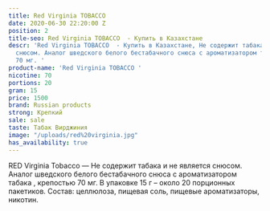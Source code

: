 ```yaml
---
title: Red Virginia TOBACCO
date: 2020-06-30 22:20:00 Z
position: 2
title-seo: Red Virginia TOBACCO  - Купить в Казахстане
descr: 'Red Virginia TOBACCO  - Купить в Казахстане, Не содержит табака и не является
  снюсом. Аналог шведского белого бестабачного снюса с ароматизатором табака , крепостью
  70 мг. '
product-name: 'Red Virginia TOBACCO '
nicotine: 70
portions: 20
gram: 15
price: 1500
brand: Russian products
strong: Крепкий
sale: sale
taste: Табак Вирджиния
image: "/uploads/red%20virginia.jpg"
has_availability: true
---
```


RED Virginia Tobacco — Не содержит табака и не является снюсом. Аналог шведского белого бестабачного снюса с ароматизатором табака , крепостью 70 мг. 
В упаковке 15 г – около 20 порционных пакетиков.
Состав: целлюлоза, пищевая соль, пищевые ароматизаторы, никотин.